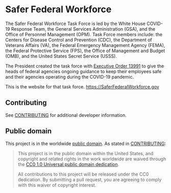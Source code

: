 # Safer Federal Workforce

<!--
  Federalist recommends you use Continuous Integration to automatically test
  and validate any new changes to your site. CircleCI is free for open source
  projcets. You should replace this badge with your own.

  https://circleci.com/

[![CircleCI](https://circleci.com/gh/GSA/SaferFederalWorkforce.gov.svg?style=svg)](https://app.circleci.com/pipelines/github/GSA/SaferFederalWorkforce.gov)
[![Dependabot](https://api.dependabot.com/badges/status?host=github&repo=GSA/SaferFederalWorkforce.gov)](https://dependabot.com)
-->

The Safer Federal Workforce Task Force is led by the White House COVID-19 Response Team, the General Services Administration (GSA), and the Office of Personnel Management (OPM). Task Force members include: the Centers for Disease Control and Prevention (CDC), the Department of Veterans Affairs (VA), the Federal Emergency Management Agency (FEMA), the Federal Protective Service (FPS), the Office of Management and Budget (OMB), and the United States Secret Service (USSS).

The President created the task force with [Executive Order 13991](https://www.federalregister.gov/d/2021-01766/p-12) to give the heads of federal agencies ongoing guidance to keep their employees safe and their agencies operating during the COVID-19 pandemic.

This is the website for that task force.  https://SaferFederalWorkforce.gov

## Contributing

See [CONTRIBUTING](CONTRIBUTING.md) for additional developer information.

## Public domain

This project is in the worldwide [public domain](LICENSE.md). As stated in [CONTRIBUTING](CONTRIBUTING.md):

> This project is in the public domain within the United States, and copyright
> and related rights in the work worldwide are waived through the [CC0 1.0
> Universal public domain dedication](https://creativecommons.org/publicdomain/zero/1.0/).
>
> All contributions to this project will be released under the CC0 dedication.
> By submitting a pull request, you are agreeing to comply with this waiver of
> copyright interest.
